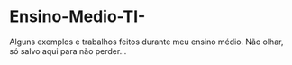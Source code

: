 # Ensino-Medio-TI-
Alguns exemplos e trabalhos feitos durante meu ensino médio.
Não olhar, só salvo aqui para não perder...
